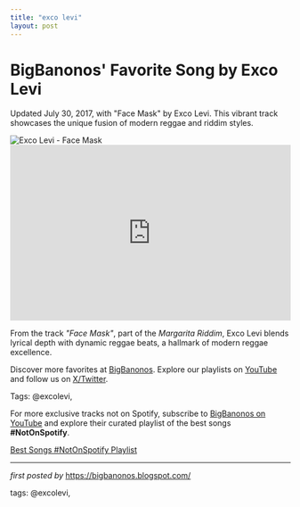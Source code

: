 ```yaml
---
title: "exco levi"
layout: post
---
```

<!-- Post Title -->
<h1 >BigBanonos' Favorite Song by Exco Levi</h1> <!-- Introductory Text -->
<p >Updated July 30, 2017, with "Face Mask" by Exco Levi. This vibrant track showcases the unique fusion of modern reggae and riddim styles.</p> <!-- Featured Image -->
<div > <img src="https://www.reggaeville.com/fileadmin/user_upload/excolevi.jpg" alt="Exco Levi - Face Mask" />
</div> <!-- YouTube Video Embed -->
<div > <iframe width="100%" height="315" src="https://www.youtube.com/embed/KorNyUXC4qk" title="Exco Levi - Face Mask [Margarita Riddim] July 2017" frameborder="0" allow="accelerometer; autoplay; clipboard-write; encrypted-media; gyroscope; picture-in-picture; web-share" referrerpolicy="strict-origin-when-cross-origin" allowfullscreen></iframe>
</div> <!-- Song Information -->
<div > <p>From the track <em>"Face Mask"</em>, part of the <em>Margarita Riddim</em>, Exco Levi blends lyrical depth with dynamic reggae beats, a hallmark of modern reggae excellence.</p>
</div> <!-- Footer Links -->
<div > <p>Discover more favorites at <a href="https://bigbanonos.blogspot.com/" target="_blank">BigBanonos</a>. Explore our playlists on <a href="https://www.youtube.com/@BigBanonos" target="_blank">YouTube</a> and follow us on <a href="https://x.com/bigbanonos" target="_blank">X/Twitter</a>.</p>
</div> <!-- Tags -->
<p >Tags: @excolevi,</p>


<!--Subscribe and Playlist Links-->
<div>
    <p>For more exclusive tracks not on Spotify, subscribe to <a href="https://www.youtube.com/@BigBanonos" target="_blank">BigBanonos on YouTube</a> and explore their curated playlist of the best songs <strong>#NotOnSpotify</strong>.</p>
    <p><a href="https://www.youtube.com/playlist?list=PLtuNtuTatqI0kFahUCbtbfenC_ET5O_tr" target="_blank">Best Songs #NotOnSpotify Playlist<br /></a></p></div>

<hr />

<p><em>first posted by</em> <a href="https://bigbanonos.blogspot.com/" rel="noopener" target="_new">https://bigbanonos.blogspot.com/</a></p>

<p>tags: @excolevi,</p>
